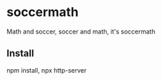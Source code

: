 # soccermath
Math and soccer, soccer and math, it's soccermath

## Install
npm install, npx http-server
